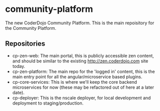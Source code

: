 # community-platform
The new CoderDojo Community Platform. This is the main repoisitory for the Community Platform.

## Repositories

* cp-zen-web: The main portal, this is publicly accessible zen content, and should be similar to the existing http://zen.coderdojo.com site today.
* cp-zen-platform: The main repo for the 'logged in' content, this is the main entry point for all the angular/microservice based plugins.
* cp-core-services: This is where we'll keep the core backend microservices for now (these may be refactored out of here at a later date).
* cp-deployer: This is the nscale deployer, for local development and deployment to staging/production.
